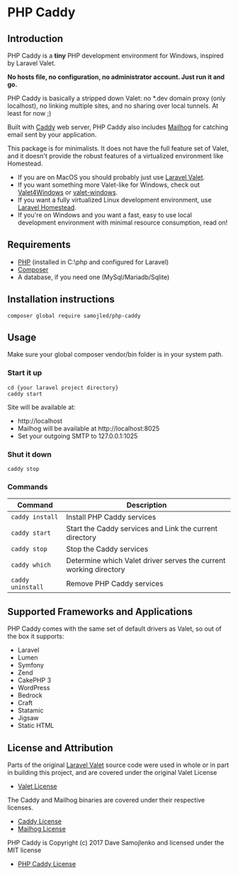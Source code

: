 # PHP Caddy

## Introduction
PHP Caddy is a **tiny** PHP development environment for Windows, inspired by Laravel Valet.

**No hosts file, no configuration, no administrator account.  Just run it and go.**

PHP Caddy is basically a stripped down Valet: no *.dev domain proxy (only localhost), no linking multiple sites, 
and no sharing over local tunnels.  At least for now ;)

Built with [Caddy](https://caddyserver.com/) web server, PHP Caddy also includes [Mailhog](https://github.com/mailhog/MailHog) 
for catching email sent by your application.

This package is for minimalists.  It does not have the full feature set of Valet, and it doesn't provide the
robust features of a virtualized environment like Homestead.
- If you are on MacOS you should probably just use [Laravel Valet](https://laravel.com/docs/5.4/valet).  
- If you want something more Valet-like for Windows, check out [Valet4Windows](https://github.com/vitr/valet4windows) or [valet-windows](https://github.com/cretueusebiu/valet-windows).
- If you want a fully virtualized Linux development environment, use [Laravel Homestead](https://laravel.com/docs/5.4/homestead).
- If you're on Windows and you want a fast, easy to use local development environment with minimal resource consumption, read on!

## Requirements
- [PHP](http://windows.php.net/) (installed in C:\php and configured for Laravel)
- [Composer](https://getcomposer.org/)
- A database, if you need one (MySql/Mariadb/Sqlite)

## Installation instructions
```
composer global require samojled/php-caddy
```

## Usage
Make sure your global composer vendor/bin folder is in your system path.

### Start it up
```
cd {your laravel project directory}
caddy start
```

Site will be available at:
- http://localhost
- Mailhog will be available at http://localhost:8025
- Set your outgoing SMTP to 127.0.0.1:1025

### Shut it down
```
caddy stop
```

### Commands

| Command | Description |
| --- | --- |
| `caddy install` | Install PHP Caddy services |
| `caddy start` | Start the Caddy services and Link the current directory |
| `caddy stop` | Stop the Caddy services |
| `caddy which` | Determine which Valet driver serves the current working directory |
| `caddy uninstall` | Remove PHP Caddy services |

## Supported Frameworks and Applications
PHP Caddy comes with the same set of default drivers as Valet, so out of the
box it supports:

- Laravel
- Lumen
- Symfony
- Zend
- CakePHP 3
- WordPress
- Bedrock
- Craft
- Statamic
- Jigsaw
- Static HTML

## License and Attribution
Parts of the original [Laravel Valet](https://laravel.com/docs/5.4/valet) source code were used in whole or in part 
in building this project, and are covered under the original Valet License 
- [Valet License](ValetLicense.txt)

The Caddy and Mailhog binaries are covered under their respective licenses. 
- [Caddy License](bin/CaddyLicense.txt) 
- [Mailhog License](bin/MailhogLicense.txt)

PHP Caddy is Copyright (c) 2017 Dave Samojlenko and licensed under the MIT license 
- [PHP Caddy License](LICENSE.txt)